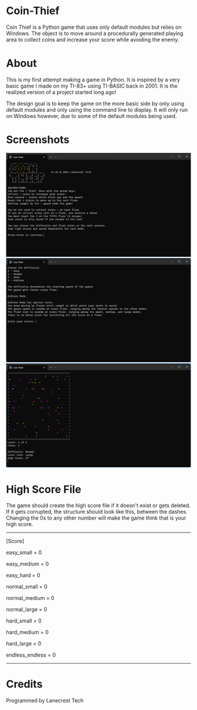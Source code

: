 # Coin-Thief

Coin Thief is a Python game that uses only default modules but relies on Windows. The object is to move around a procedurally generated playing area to collect coins and increase your score while avoiding the enemy.

About
===
This is my first attempt making a game in Python. It is inspired 
by a very basic game I made on my TI-83+ using TI-BASIC back in
2001. It is the realized version of a project started long ago!

The design goal is to keep the game on the more basic side by 
only using default modules and only using the command line to 
display. It will only run on Windows however, due to some of the 
default modules being used.

Screenshots
===
![Alt text](/screenshots/v1_41_title.png?raw=true "Title Screen")
![Alt text](/screenshots/v1_41_settings.png?raw=true "Settings Screen")
![Alt text](/screenshots/v1_41_gameplay.png?raw=true "Gameplay")

High Score File
===
The game should create the high score file if it doesn't exist 
or gets deleted. If it gets corrupted, the structure should 
look like this, between the dashes. Changing the 0s to any
other number will make the game think that is your high score.

-----
[Score]

easy_small = 0

easy_medium = 0

easy_hard = 0

normal_small = 0

normal_medium = 0

normal_large = 0

hard_small = 0

hard_medium = 0

hard_large = 0

endless_endless = 0

-----

Credits
===
Programmed by Lanecrest Tech
